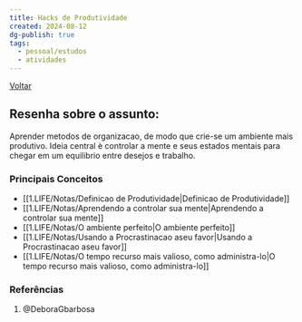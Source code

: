 ```yaml
---
title: Hacks de Produtividade
created: 2024-08-12
dg-publish: true
tags:
  - pessoal/estudos
  - atividades
---
```

[Voltar](1.LIFE/index)
## Resenha sobre o assunto:
Aprender metodos de organizacao, de modo que crie-se um ambiente mais produtivo. Ideia central è controlar a mente e seus estados mentais para chegar em um equilibrio entre desejos e trabalho.
### Principais Conceitos
- [[1.LIFE/Notas/Definicao de Produtividade\|Definicao de Produtividade]]
- [[1.LIFE/Notas/Aprendendo a controlar sua mente\|Aprendendo a controlar sua mente]]
- [[1.LIFE/Notas/O ambiente perfeito\|O ambiente perfeito]]
- [[1.LIFE/Notas/Usando a Procrastinacao aseu favor\|Usando a Procrastinacao aseu favor]]
- [[1.LIFE/Notas/O tempo recurso mais valioso, como administra-lo\|O tempo recurso mais valioso, como administra-lo]]
### Referências
1. @DeboraGbarbosa